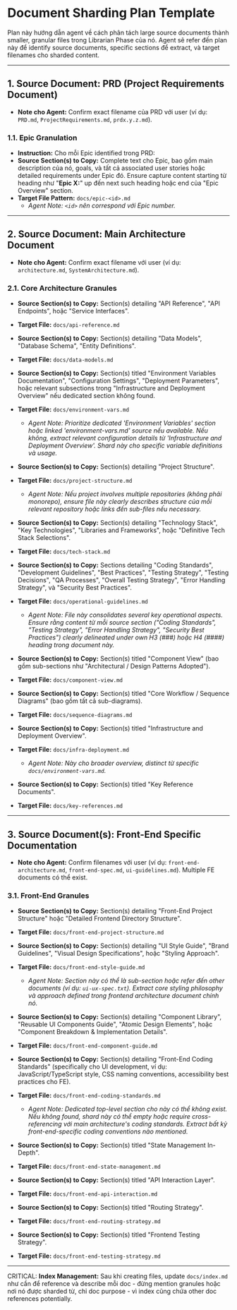 # Document Sharding Plan Template

Plan này hướng dẫn agent về cách phân tách large source documents thành smaller, granular files trong Librarian Phase của nó. Agent sẽ refer đến plan này để identify source documents, specific sections để extract, và target filenames cho sharded content.

---

## 1. Source Document: PRD (Project Requirements Document)

- **Note cho Agent:** Confirm exact filename của PRD với user (ví dụ: `PRD.md`, `ProjectRequirements.md`, `prdx.y.z.md`).

### 1.1. Epic Granulation

- **Instruction:** Cho mỗi Epic identified trong PRD:
- **Source Section(s) to Copy:** Complete text cho Epic, bao gồm main description của nó, goals, và tất cả associated user stories hoặc detailed requirements under Epic đó. Ensure capture content starting từ heading như "**Epic X:**" up đến next such heading hoặc end của "Epic Overview" section.
- **Target File Pattern:** `docs/epic-<id>.md`
  - _Agent Note: `<id>` nên correspond với Epic number._

---

## 2. Source Document: Main Architecture Document

- **Note cho Agent:** Confirm exact filename với user (ví dụ: `architecture.md`, `SystemArchitecture.md`).

### 2.1. Core Architecture Granules

- **Source Section(s) to Copy:** Section(s) detailing "API Reference", "API Endpoints", hoặc "Service Interfaces".
- **Target File:** `docs/api-reference.md`

- **Source Section(s) to Copy:** Section(s) detailing "Data Models", "Database Schema", "Entity Definitions".
- **Target File:** `docs/data-models.md`

- **Source Section(s) to Copy:** Section(s) titled "Environment Variables Documentation", "Configuration Settings", "Deployment Parameters", hoặc relevant subsections trong "Infrastructure and Deployment Overview" nếu dedicated section không found.
- **Target File:** `docs/environment-vars.md`

  - _Agent Note: Prioritize dedicated 'Environment Variables' section hoặc linked 'environment-vars.md' source nếu available. Nếu không, extract relevant configuration details từ 'Infrastructure and Deployment Overview'. Shard này cho specific variable definitions và usage._

- **Source Section(s) to Copy:** Section(s) detailing "Project Structure".
- **Target File:** `docs/project-structure.md`

  - _Agent Note: Nếu project involves multiple repositories (không phải monorepo), ensure file này clearly describes structure của mỗi relevant repository hoặc links đến sub-files nếu necessary._

- **Source Section(s) to Copy:** Section(s) detailing "Technology Stack", "Key Technologies", "Libraries and Frameworks", hoặc "Definitive Tech Stack Selections".
- **Target File:** `docs/tech-stack.md`

- **Source Section(s) to Copy:** Sections detailing "Coding Standards", "Development Guidelines", "Best Practices", "Testing Strategy", "Testing Decisions", "QA Processes", "Overall Testing Strategy", "Error Handling Strategy", và "Security Best Practices".
- **Target File:** `docs/operational-guidelines.md`

  - _Agent Note: File này consolidates several key operational aspects. Ensure rằng content từ mỗi source section ("Coding Standards", "Testing Strategy", "Error Handling Strategy", "Security Best Practices") clearly delineated under own H3 (###) hoặc H4 (####) heading trong document này._

- **Source Section(s) to Copy:** Section(s) titled "Component View" (bao gồm sub-sections như "Architectural / Design Patterns Adopted").
- **Target File:** `docs/component-view.md`

- **Source Section(s) to Copy:** Section(s) titled "Core Workflow / Sequence Diagrams" (bao gồm tất cả sub-diagrams).
- **Target File:** `docs/sequence-diagrams.md`

- **Source Section(s) to Copy:** Section(s) titled "Infrastructure and Deployment Overview".
- **Target File:** `docs/infra-deployment.md`

  - _Agent Note: Này cho broader overview, distinct từ specific `docs/environment-vars.md`._

- **Source Section(s) to Copy:** Section(s) titled "Key Reference Documents".
- **Target File:** `docs/key-references.md`

---

## 3. Source Document(s): Front-End Specific Documentation

- **Note cho Agent:** Confirm filenames với user (ví dụ: `front-end-architecture.md`, `front-end-spec.md`, `ui-guidelines.md`). Multiple FE documents có thể exist.

### 3.1. Front-End Granules

- **Source Section(s) to Copy:** Section(s) detailing "Front-End Project Structure" hoặc "Detailed Frontend Directory Structure".
- **Target File:** `docs/front-end-project-structure.md`

- **Source Section(s) to Copy:** Section(s) detailing "UI Style Guide", "Brand Guidelines", "Visual Design Specifications", hoặc "Styling Approach".
- **Target File:** `docs/front-end-style-guide.md`

  - _Agent Note: Section này có thể là sub-section hoặc refer đến other documents (ví dụ: `ui-ux-spec.txt`). Extract core styling philosophy và approach defined trong frontend architecture document chính nó._

- **Source Section(s) to Copy:** Section(s) detailing "Component Library", "Reusable UI Components Guide", "Atomic Design Elements", hoặc "Component Breakdown & Implementation Details".
- **Target File:** `docs/front-end-component-guide.md`

- **Source Section(s) to Copy:** Section(s) detailing "Front-End Coding Standards" (specifically cho UI development, ví dụ: JavaScript/TypeScript style, CSS naming conventions, accessibility best practices cho FE).
- **Target File:** `docs/front-end-coding-standards.md`

  - _Agent Note: Dedicated top-level section cho này có thể không exist. Nếu không found, shard này có thể empty hoặc require cross-referencing với main architecture's coding standards. Extract bất kỳ front-end-specific coding conventions nào mentioned._

- **Source Section(s) to Copy:** Section(s) titled "State Management In-Depth".
- **Target File:** `docs/front-end-state-management.md`

- **Source Section(s) to Copy:** Section(s) titled "API Interaction Layer".
- **Target File:** `docs/front-end-api-interaction.md`

- **Source Section(s) to Copy:** Section(s) titled "Routing Strategy".
- **Target File:** `docs/front-end-routing-strategy.md`

- **Source Section(s) to Copy:** Section(s) titled "Frontend Testing Strategy".
- **Target File:** `docs/front-end-testing-strategy.md`

---

CRITICAL: **Index Management:** Sau khi creating files, update `docs/index.md` như cần để reference và describe mỗi doc - đừng mention granules hoặc nơi nó được sharded từ, chỉ doc purpose - vì index cũng chứa other doc references potentially.